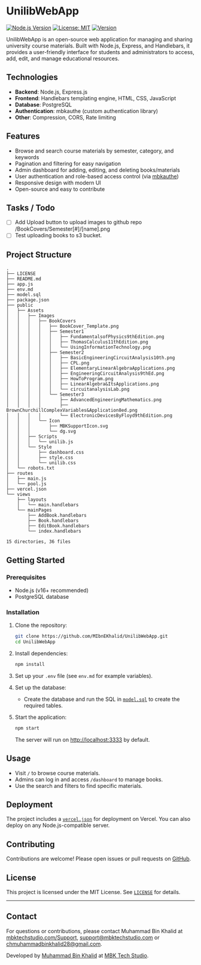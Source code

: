 # UnilibWebApp

[![Node.js Version](https://img.shields.io/badge/node-%3E%3D16.0.0-brightgreen)](https://nodejs.org/)
[![License: MIT](https://img.shields.io/badge/License-MIT-yellow.svg)](https://opensource.org/licenses/MIT)
[![Version](https://img.shields.io/badge/version-1.1.0-blue.svg)]()

UnilibWebApp is an open-source web application for managing and sharing university course materials. Built with Node.js, Express, and Handlebars, it provides a user-friendly interface for students and administrators to access, add, edit, and manage educational resources.

## Technologies

- **Backend**: Node.js, Express.js
- **Frontend**: Handlebars templating engine, HTML, CSS, JavaScript
- **Database**: PostgreSQL
- **Authentication**: mbkauthe (custom authentication library)
- **Other**: Compression, CORS, Rate limiting

## Features

- Browse and search course materials by semester, category, and keywords
- Pagination and filtering for easy navigation
- Admin dashboard for adding, editing, and deleting books/materials
- User authentication and role-based access control (via [mbkauthe](https://www.npmjs.com/package/mbkauthe))
- Responsive design with modern UI
- Open-source and easy to contribute

## Tasks / Todo
- [ ] Add Upload button to upload images to github repo /BookCovers/Semester[#]/[name].png
- [ ] Test uploading books to s3 bucket.

## Project Structure

```
.
├── LICENSE
├── README.md
├── app.js
├── env.md
├── model.sql
├── package.json
├── public
│   ├── Assets
│   │   ├── Images
│   │   │   ├── BookCovers
│   │   │   │   ├── BookCover_Template.png
│   │   │   │   ├── Semester1
│   │   │   │   │   ├── FundamentalsofPhysics9thEdition.png
│   │   │   │   │   ├── ThomasCalculus11thEdition.png
│   │   │   │   │   └── UsingInformationTechnology.png
│   │   │   │   ├── Semester2
│   │   │   │   │   ├── BasicEngineeringCircuitAnalysis10th.png
│   │   │   │   │   ├── CPL.png
│   │   │   │   │   ├── ElementaryLinearAlgebraApplications.png
│   │   │   │   │   ├── EngineeringCircuitAnalysis9thEd.png
│   │   │   │   │   ├── HowToProgram.png
│   │   │   │   │   ├── LinearAlgebra&ItsApplications.png
│   │   │   │   │   └── circuitanalysisLab.png
│   │   │   │   └── Semester3
│   │   │   │       ├── AdvancedEngineeringMathematics.png
│   │   │   │       ├── BrownChurchillComplexVariables&Application8ed.png
│   │   │   │       └── ElectronicDevicesByFloyd9thEdition.png
│   │   │   └── Icon
│   │   │       ├── MBKSupportIcon.svg
│   │   │       └── dg.svg
│   │   ├── Scripts
│   │   │   └── unilib.js
│   │   └── Style
│   │       ├── dashboard.css
│   │       ├── style.css
│   │       └── unilib.css
│   └── robots.txt
├── routes
│   ├── main.js
│   └── pool.js
├── vercel.json
└── views
    ├── layouts
    │   └── main.handlebars
    └── mainPages
        ├── AddBook.handlebars
        ├── Book.handlebars
        ├── EditBook.handlebars
        └── index.handlebars

15 directories, 36 files
```

## Getting Started

### Prerequisites

- Node.js (v16+ recommended)
- PostgreSQL database

### Installation

1. Clone the repository:
   ```sh
   git clone https://github.com/MIbnEKhalid/UnilibWebApp.git
   cd UnilibWebApp
   ```

2. Install dependencies:
   ```sh
   npm install
   ```

3. Set up your `.env` file (see `env.md` for example variables).

4. Set up the database:
   - Create the database and run the SQL in [`model.sql`](model.sql) to create the required tables.

5. Start the application:
   ```sh
   npm start
   ```
   The server will run on [http://localhost:3333](http://localhost:3333) by default.

## Usage

- Visit `/` to browse course materials.
- Admins can log in and access `/dashboard` to manage books.
- Use the search and filters to find specific materials.

## Deployment

The project includes a [`vercel.json`](vercel.json) for deployment on Vercel. You can also deploy on any Node.js-compatible server.

## Contributing

Contributions are welcome! Please open issues or pull requests on [GitHub](https://github.com/MIbnEKhalid/UnilibWebApp).

## License

This project is licensed under the MIT License. See [`LICENSE`](LICENSE) for details.

---


## Contact

For questions or contributions, please contact Muhammad Bin Khalid at [mbktechstudio.com/Support](https://mbktechstudio.com/Support/?Project=MIbnEKhalidWeb), [support@mbktechstudio.com](mailto:support@mbktechstudio.com) or [chmuhammadbinkhalid28@gmail.com](mailto:chmuhammadbinkhalid28@gmail.com). 

Developed by [Muhammad Bin Khalid](https://github.com/MIbnEKhalid) at [MBK Tech Studio](https://mbktechstudio.com/).